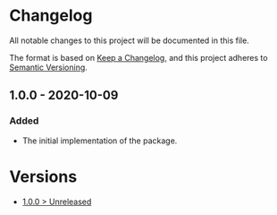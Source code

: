 # Changelog
All notable changes to this project will be documented in this file.

The format is based on [Keep a Changelog](https://keepachangelog.com/en/1.0.0/),
and this project adheres to [Semantic Versioning](https://semver.org/spec/v2.0.0.html).

## 1.0.0 - 2020-10-09

### Added
- The initial implementation of the package.

# Versions
- [1.0.0 > Unreleased](https://github.com/ulrack/database-extension/compare/1.0.0...HEAD)
